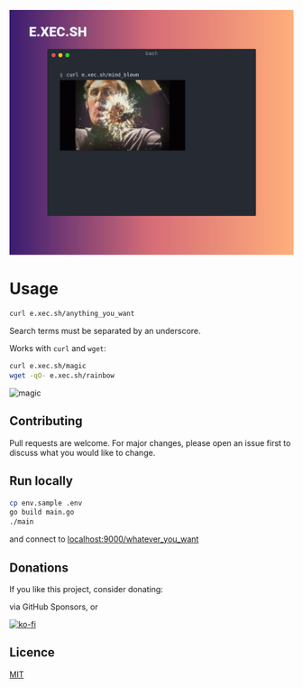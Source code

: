 ![magic](/static/img/e.xec.sh.png)

# Usage

```bash
curl e.xec.sh/anything_you_want
```

Search terms must be separated by an underscore.

Works with `curl` and `wget`:

```bash
curl e.xec.sh/magic
wget -qO- e.xec.sh/rainbow
```

![magic](/static/img/magic.gif)

## Contributing
Pull requests are welcome. For major changes, please open an issue first to discuss what you would like to change.

## Run locally

```bash
cp env.sample .env
go build main.go
./main
```
and connect to [localhost:9000/whatever_you_want](localhost:9000/whatever_you_want)


## Donations

If you like this project, consider donating:

via GitHub Sponsors, or

[![ko-fi](https://www.ko-fi.com/img/githubbutton_sm.svg)](https://ko-fi.com/J3J3173F6)


## Licence
[MIT](https://choosealicense.com/licenses/mit/)
